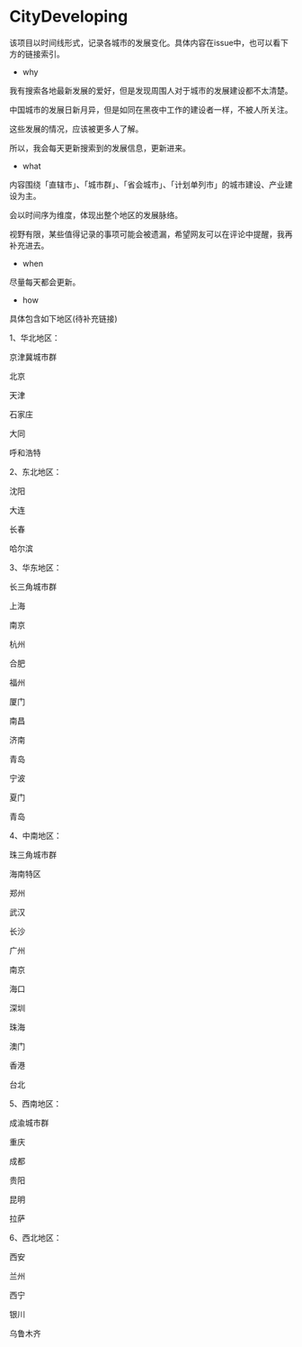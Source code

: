 # CityDeveloping
该项目以时间线形式，记录各城市的发展变化。具体内容在issue中，也可以看下方的链接索引。


- why

我有搜索各地最新发展的爱好，但是发现周围人对于城市的发展建设都不太清楚。

中国城市的发展日新月异，但是如同在黑夜中工作的建设者一样，不被人所关注。

这些发展的情况，应该被更多人了解。

所以，我会每天更新搜索到的发展信息，更新进来。

- what

内容围绕「直辖市」、「城市群」、「省会城市」、「计划单列市」的城市建设、产业建设为主。

会以时间序为维度，体现出整个地区的发展脉络。

视野有限，某些值得记录的事项可能会被遗漏，希望网友可以在评论中提醒，我再补充进去。


- when

尽量每天都会更新。

- how

具体包含如下地区(待补充链接)


1、华北地区：

京津冀城市群

北京

天津

石家庄

大同

呼和浩特


2、东北地区：

沈阳

大连

长春

哈尔滨


3、华东地区：

长三角城市群

上海

南京

杭州

合肥

福州

厦门

南昌

济南

青岛

宁波

夏门

青岛


4、中南地区：

珠三角城市群

海南特区


郑州

武汉

长沙

广州

南京


海口

深圳

珠海

澳门

香港

台北

5、西南地区：

成渝城市群

重庆

成都

贵阳

昆明

拉萨

6、西北地区：

西安

兰州

西宁

银川

乌鲁木齐

